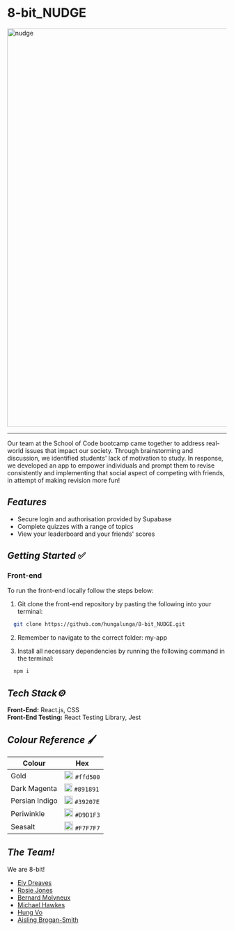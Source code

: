 # 8-bit_NUDGE

<img width="915" alt="nudge" src="https://github.com/hungalunga/8-bit_NUDGE/assets/127150103/a6051305-7abe-47b2-be74-fc08e9934b29">

---------------------------------------------------------------------

Our team at the School of Code bootcamp came together to address real-world issues that impact our society. Through brainstorming and discussion, we identified students' lack of motivation to study. In response, we developed an app to empower individuals and prompt them to revise consistently and implementing that social aspect of competing with friends, in attempt of making revision more fun!

## **_Features_**

- Secure login and authorisation provided by Supabase
- Complete quizzes with a range of topics
- View your leaderboard and your friends' scores

## **_Getting Started_** ✅

### **Front-end**

To run the front-end locally follow the steps below:

1. Git clone the front-end repository by pasting the following into your terminal:

```bash
  git clone https://github.com/hungalunga/8-bit_NUDGE.git
```

2. Remember to navigate to the correct folder: my-app

3. Install all necessary dependencies by running the following command in the terminal:

```bash
  npm i
```

## **_Tech Stack⚙️_**
**Front-End:** React.js, CSS
</br>
**Front-End Testing:** React Testing Library, Jest
</br>

## **_Colour Reference_** 🖌️

| Colour  | Hex |
| ------- | --- |
| Gold| <img width="20" alt="Screenshot 2023-06-20 at 19 23 01" src="https://github.com/hungalunga/8-bit_NUDGE/assets/127150103/c984a915-21f0-44bf-9bcd-c8748f3859fc"> `#ffd500`|
| Dark Magenta|<img width="18" alt="Screenshot 2023-06-20 at 19 23 15" src="https://github.com/hungalunga/8-bit_NUDGE/assets/127150103/5a042e38-a167-4d90-947a-7b2348ef2d4d"> `#891891`|
| Persian Indigo|<img width="19" alt="Screenshot 2023-06-20 at 19 23 27" src="https://github.com/hungalunga/8-bit_NUDGE/assets/127150103/21d4be84-420c-4432-98cc-9d96a410f6f0"> `#39207E`|
| Periwinkle|<img width="20" alt="Screenshot 2023-06-20 at 19 23 37" src="https://github.com/hungalunga/8-bit_NUDGE/assets/127150103/aee44811-8494-4636-a649-b4e1a95a4170"> `#D9D1F3`|
| Seasalt|<img width="20" alt="Screenshot 2023-06-20 at 19 23 47" src="https://github.com/hungalunga/8-bit_NUDGE/assets/127150103/9162cf61-bee7-4d40-aee9-1133be1096be"> `#F7F7F7`|

## **_The Team!_**
We are 8-bit!

- [Ely Dreaves](https://github.com/SimplyEly)
- [Rosie Jones](https://github.com/rosiegracejones)
- [Bernard Molyneux](https://github.com/CitizenBabbage)
- [Michael Hawkes](https://github.com/octohmy)
- [Hung Vo](https://github.com/hungalunga)
- [Aisling Brogan-Smith](https://github.com/ashwantspizza)
